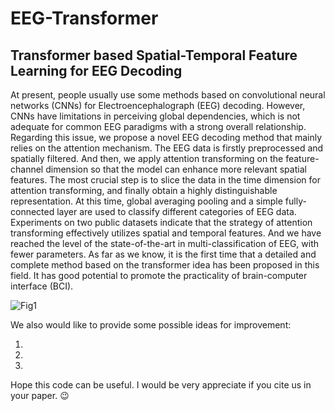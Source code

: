 # EEG-Transformer

## Transformer based Spatial-Temporal Feature Learning for EEG Decoding

At present, people usually use some methods based on convolutional neural networks (CNNs) for Electroencephalograph (EEG) decoding. However, CNNs have limitations in perceiving global dependencies, which is not adequate for common EEG paradigms with a strong overall relationship. Regarding this issue, we propose a novel EEG decoding method that mainly relies on the attention mechanism. The EEG data is firstly preprocessed and spatially filtered. And then, we apply attention transforming on the feature-channel dimension so that the model can enhance more relevant spatial features. The most crucial step is to slice the data in the time dimension for attention transforming, and finally obtain a highly distinguishable representation. At this time, global averaging pooling and a simple fully-connected layer are used to classify different categories of EEG data. Experiments on two public datasets indicate that the strategy of attention transforming effectively utilizes spatial and temporal features. And we have reached the level of the state-of-the-art in multi-classification of EEG, with fewer parameters. As far as we know, it is the first time that a detailed and complete method based on the transformer idea has been proposed in this field. It has good potential to promote the practicality of brain-computer interface (BCI).


![Fig1](https://user-images.githubusercontent.com/19758589/123399456-35aac100-d5d7-11eb-87ea-d480765df6b7.png)

We also would like to provide some possible ideas for improvement:

1.   
2.   
3.

Hope this code can be useful. I would be very appreciate if you cite us in your paper. 😉 
